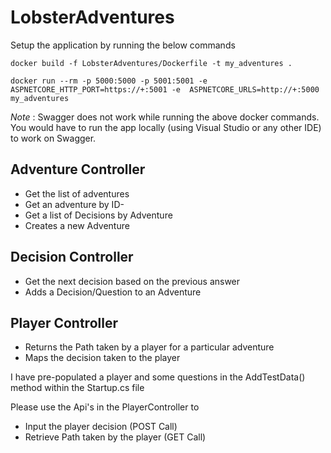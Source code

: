 # LobsterAdventures

Setup the application by running the below commands 

```docker
docker build -f LobsterAdventures/Dockerfile -t my_adventures .

docker run --rm -p 5000:5000 -p 5001:5001 -e ASPNETCORE_HTTP_PORT=https://+:5001 -e  ASPNETCORE_URLS=http://+:5000 my_adventures
```

*Note* : Swagger does not work while running the above docker commands.
You would have to run the app locally (using Visual Studio or any other IDE) to work on Swagger.

## Adventure Controller

- Get the list of adventures
- Get an adventure by ID- 
- Get a list of Decisions by Adventure
- Creates a new Adventure


## Decision Controller

- Get the next decision based on the previous answer
- Adds a Decision/Question to an Adventure


## Player Controller

- Returns the Path taken by a player for a particular adventure
- Maps the decision taken to the player 

I have pre-populated a player and some questions in the AddTestData() method within the Startup.cs file

Please use the Api's in the PlayerController to 
- Input the player decision (POST Call)
- Retrieve Path taken by the player (GET Call)



